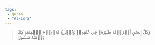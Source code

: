 ```yaml
---
tags: 
 - quran 
 - "Al-Isra"
---
```


> وَكُلَّ إِنسَٰنٍ أَلۡزَمۡنَٰهُ طَـٰٓئِرَهُۥ فِي عُنُقِهِۦۖ وَنُخۡرِجُ لَهُۥ يَوۡمَ ٱلۡقِيَٰمَةِ كِتَٰبٗا يَلۡقَىٰهُ مَنشُورًا
